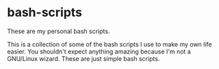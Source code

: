 # bash-scripts
These are my personal bash scripts. 

This is a collection of some of the bash scripts I use to make my own life easier. You shouldn't expect anything amazing because I'm not a GNU/Linux wizard. These are just simple bash scripts.
